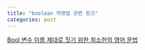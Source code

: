 ```yaml
---
title: "boolean 작명법 관련 링크"
categories: post
---
```


[Bool 변수 이름 제대로 짓기 위한 최소한의 영어 문법](https://soojin.ro/blog/naming-boolean-variables)

